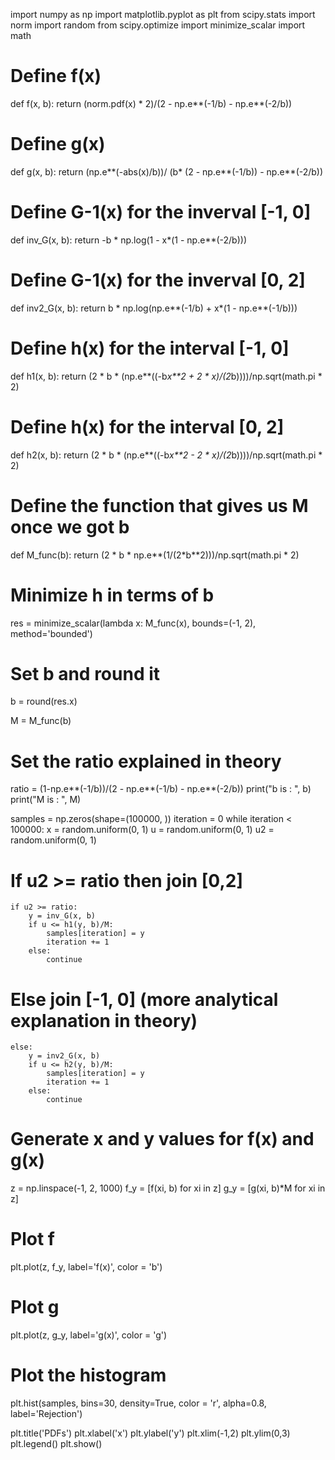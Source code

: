 import numpy as np
import matplotlib.pyplot as plt
from scipy.stats import norm
import random
from scipy.optimize import minimize_scalar
import math


# Define f(x)
def f(x, b):
    return (norm.pdf(x) * 2)/(2 - np.e**(-1/b) - np.e**(-2/b))
# Define g(x)
def g(x, b):
    return (np.e**(-abs(x)/b))/ (b* (2 - np.e**(-1/b)) - np.e**(-2/b))
# Define G-1(x) for the inverval [-1, 0]
def inv_G(x, b):
    return -b * np.log(1 - x*(1 - np.e**(-2/b)))
# Define G-1(x) for the inverval [0, 2]
def inv2_G(x, b):
    return b * np.log(np.e**(-1/b) + x*(1 - np.e**(-1/b)))
# Define h(x) for the interval [-1, 0]
def h1(x, b):
    return (2 * b * (np.e**((-b*x**2 + 2 * x)/(2*b))))/np.sqrt(math.pi * 2)
# Define h(x) for the interval [0, 2]
def h2(x, b):
    return (2 * b * (np.e**((-b*x**2 - 2 * x)/(2*b))))/np.sqrt(math.pi * 2)
# Define the function that gives us M once we got b
def M_func(b):
    return (2 * b * np.e**(1/(2*b**2)))/np.sqrt(math.pi * 2)

# Minimize h in terms of b
res = minimize_scalar(lambda x: M_func(x), bounds=(-1, 2), method='bounded')
# Set b and round it
b = round(res.x)

M = M_func(b)
# Set the ratio explained in theory
ratio = (1-np.e**(-1/b))/(2 - np.e**(-1/b) - np.e**(-2/b))
print("b is : ", b)
print("M is : ", M)

samples = np.zeros(shape=(100000, ))
iteration = 0
while iteration < 100000:
    x = random.uniform(0, 1)
    u = random.uniform(0, 1)
    u2 = random.uniform(0, 1)
# If u2 >= ratio then join [0,2] 
    if u2 >= ratio:
        y = inv_G(x, b)
        if u <= h1(y, b)/M:
            samples[iteration] = y
            iteration += 1
        else:
            continue
# Else join [-1, 0] (more analytical explanation in theory)            
    else:
        y = inv2_G(x, b)
        if u <= h2(y, b)/M:
            samples[iteration] = y
            iteration += 1
        else:
            continue
			
# Generate x and y values for f(x) and g(x)
z = np.linspace(-1, 2, 1000)
f_y = [f(xi, b) for xi in z]
g_y = [g(xi, b)*M for xi in z]

# Plot f
plt.plot(z, f_y, label='f(x)', color = 'b')

# Plot g
plt.plot(z, g_y, label='g(x)', color = 'g')

# Plot the histogram
plt.hist(samples, bins=30, density=True, color = 'r', alpha=0.8, label='Rejection')

plt.title('PDFs')
plt.xlabel('x')
plt.ylabel('y')
plt.xlim(-1,2)
plt.ylim(0,3)
plt.legend()
plt.show()